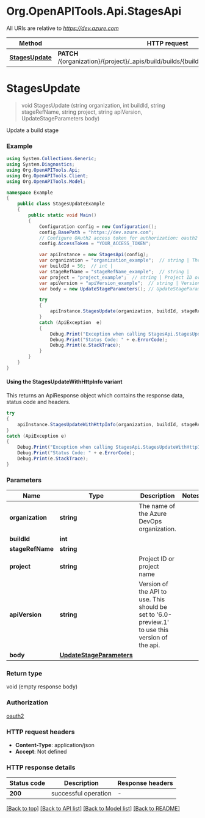 # Org.OpenAPITools.Api.StagesApi

All URIs are relative to *https://dev.azure.com*

| Method | HTTP request | Description |
|--------|--------------|-------------|
| [**StagesUpdate**](StagesApi.md#stagesupdate) | **PATCH** /{organization}/{project}/_apis/build/builds/{buildId}/stages/{stageRefName} |  |

<a name="stagesupdate"></a>
# **StagesUpdate**
> void StagesUpdate (string organization, int buildId, string stageRefName, string project, string apiVersion, UpdateStageParameters body)



Update a build stage

### Example
```csharp
using System.Collections.Generic;
using System.Diagnostics;
using Org.OpenAPITools.Api;
using Org.OpenAPITools.Client;
using Org.OpenAPITools.Model;

namespace Example
{
    public class StagesUpdateExample
    {
        public static void Main()
        {
            Configuration config = new Configuration();
            config.BasePath = "https://dev.azure.com";
            // Configure OAuth2 access token for authorization: oauth2
            config.AccessToken = "YOUR_ACCESS_TOKEN";

            var apiInstance = new StagesApi(config);
            var organization = "organization_example";  // string | The name of the Azure DevOps organization.
            var buildId = 56;  // int | 
            var stageRefName = "stageRefName_example";  // string | 
            var project = "project_example";  // string | Project ID or project name
            var apiVersion = "apiVersion_example";  // string | Version of the API to use.  This should be set to '6.0-preview.1' to use this version of the api.
            var body = new UpdateStageParameters(); // UpdateStageParameters | 

            try
            {
                apiInstance.StagesUpdate(organization, buildId, stageRefName, project, apiVersion, body);
            }
            catch (ApiException  e)
            {
                Debug.Print("Exception when calling StagesApi.StagesUpdate: " + e.Message);
                Debug.Print("Status Code: " + e.ErrorCode);
                Debug.Print(e.StackTrace);
            }
        }
    }
}
```

#### Using the StagesUpdateWithHttpInfo variant
This returns an ApiResponse object which contains the response data, status code and headers.

```csharp
try
{
    apiInstance.StagesUpdateWithHttpInfo(organization, buildId, stageRefName, project, apiVersion, body);
}
catch (ApiException e)
{
    Debug.Print("Exception when calling StagesApi.StagesUpdateWithHttpInfo: " + e.Message);
    Debug.Print("Status Code: " + e.ErrorCode);
    Debug.Print(e.StackTrace);
}
```

### Parameters

| Name | Type | Description | Notes |
|------|------|-------------|-------|
| **organization** | **string** | The name of the Azure DevOps organization. |  |
| **buildId** | **int** |  |  |
| **stageRefName** | **string** |  |  |
| **project** | **string** | Project ID or project name |  |
| **apiVersion** | **string** | Version of the API to use.  This should be set to &#39;6.0-preview.1&#39; to use this version of the api. |  |
| **body** | [**UpdateStageParameters**](UpdateStageParameters.md) |  |  |

### Return type

void (empty response body)

### Authorization

[oauth2](../README.md#oauth2)

### HTTP request headers

 - **Content-Type**: application/json
 - **Accept**: Not defined


### HTTP response details
| Status code | Description | Response headers |
|-------------|-------------|------------------|
| **200** | successful operation |  -  |

[[Back to top]](#) [[Back to API list]](../README.md#documentation-for-api-endpoints) [[Back to Model list]](../README.md#documentation-for-models) [[Back to README]](../README.md)

